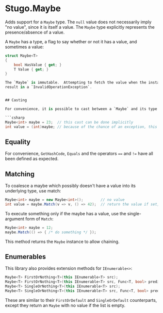 # Stugo.Maybe

Adds support for a `Maybe` type. The `null` value does not necessarily imply "no value", since it
is itself a value.  The `Maybe` type explicitly represents the presence/absence of a value.

A `Maybe` has a type, a flag to say whether or not it has a value, and sometimes a value:

```csharp
struct Maybe<T>
{
    bool HasValue { get; }
    T Value { get; }
}

The `Maybe` is immutable.  Attempting to fetch the value when the instance has no value will 
result in a `InvalidOperationException`.


## Casting

For convenience, it is possible to cast between a `Maybe` and its type:

```csharp
Maybe<int> maybe = 23;  // this cast can be done implicitly
int value = (int)maybe; // because of the chance of an exception, this cast must be explicit
```


## Equality

For convenience, `GetHashCode`, `Equals` and the operators `==` and `!=` have all been defined as
expected.


## Matching 

To coalesce a maybe which possibly doesn't have a value into its underlying type, use match:

```csharp
Maybe<int> maybe = new Maybe<int>();        // no value 
int value = maybe.Match(v => v, () => 42);  // return the value if set, or 42 
```

To execute something only if the maybe has a value, use the single-argument form of `Match`:

```csharp
Maybe<int> maybe = 12;
maybe.Match(() => { /* do something */ });
```

This method returns the `Maybe` instance to allow chaining.


## Enumerables

This library also provides extension methods for `IEnumerable<>`:

```csharp
Maybe<T> FirstOrNothing<T>(this IEnumerable<T> src);
Maybe<T> FirstOrNothing<T>(this IEnumerable<T> src, Func<T, bool> predicate);
Maybe<T> SingleOrNothing<T>(this IEnumerable<T> src);
Maybe<T> SingleOrNothing<T>(this IEnumerable<T> src, Func<T, bool> predicate);
```

These are similar to their `FirstOrDefault` and `SingleOrDefault` counterparts, except they return
an `Maybe` with no value if the list is empty.